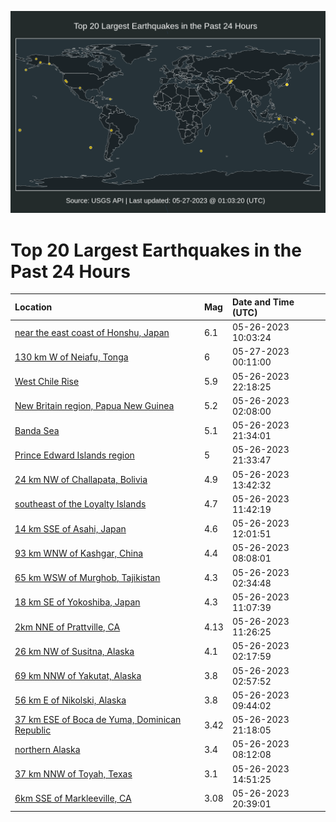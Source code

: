 ![Map](./map.png)

# Top 20 Largest Earthquakes in the Past 24 Hours

| Location | Mag | Date and Time (UTC) |
|:---|:---|:---|
| [near the east coast of Honshu, Japan](https://earthquake.usgs.gov/earthquakes/eventpage/us7000k46f) | 6.1 | 05-26-2023 10:03:24 |
| [130 km W of Neiafu, Tonga](https://earthquake.usgs.gov/earthquakes/eventpage/us7000k4dc) | 6 | 05-27-2023 00:11:00 |
| [West Chile Rise](https://earthquake.usgs.gov/earthquakes/eventpage/us7000k4cr) | 5.9 | 05-26-2023 22:18:25 |
| [New Britain region, Papua New Guinea](https://earthquake.usgs.gov/earthquakes/eventpage/us7000k44x) | 5.2 | 05-26-2023 02:08:00 |
| [Banda Sea](https://earthquake.usgs.gov/earthquakes/eventpage/us7000k4cm) | 5.1 | 05-26-2023 21:34:01 |
| [Prince Edward Islands region](https://earthquake.usgs.gov/earthquakes/eventpage/us7000k4cn) | 5 | 05-26-2023 21:33:47 |
| [24 km NW of Challapata, Bolivia](https://earthquake.usgs.gov/earthquakes/eventpage/us7000k47a) | 4.9 | 05-26-2023 13:42:32 |
| [southeast of the Loyalty Islands](https://earthquake.usgs.gov/earthquakes/eventpage/us7000k46r) | 4.7 | 05-26-2023 11:42:19 |
| [14 km SSE of Asahi, Japan](https://earthquake.usgs.gov/earthquakes/eventpage/us7000k46v) | 4.6 | 05-26-2023 12:01:51 |
| [93 km WNW of Kashgar, China](https://earthquake.usgs.gov/earthquakes/eventpage/us7000k466) | 4.4 | 05-26-2023 08:08:01 |
| [65 km WSW of Murghob, Tajikistan](https://earthquake.usgs.gov/earthquakes/eventpage/us7000k453) | 4.3 | 05-26-2023 02:34:48 |
| [18 km SE of Yokoshiba, Japan](https://earthquake.usgs.gov/earthquakes/eventpage/us7000k46j) | 4.3 | 05-26-2023 11:07:39 |
| [2km NNE of Prattville, CA](https://earthquake.usgs.gov/earthquakes/eventpage/nc73890170) | 4.13 | 05-26-2023 11:26:25 |
| [26 km NW of Susitna, Alaska](https://earthquake.usgs.gov/earthquakes/eventpage/ak0236phrb1h) | 4.1 | 05-26-2023 02:17:59 |
| [69 km NNW of Yakutat, Alaska](https://earthquake.usgs.gov/earthquakes/eventpage/ak0236phzv3d) | 3.8 | 05-26-2023 02:57:52 |
| [56 km E of Nikolski, Alaska](https://earthquake.usgs.gov/earthquakes/eventpage/ak0236pm30bt) | 3.8 | 05-26-2023 09:44:02 |
| [37 km ESE of Boca de Yuma, Dominican Republic](https://earthquake.usgs.gov/earthquakes/eventpage/pr71411103) | 3.42 | 05-26-2023 21:18:05 |
| [northern Alaska](https://earthquake.usgs.gov/earthquakes/eventpage/ak0236plaq5n) | 3.4 | 05-26-2023 08:12:08 |
| [37 km NNW of Toyah, Texas](https://earthquake.usgs.gov/earthquakes/eventpage/tx2023kgbj) | 3.1 | 05-26-2023 14:51:25 |
| [6km SSE of Markleeville, CA](https://earthquake.usgs.gov/earthquakes/eventpage/nc73890315) | 3.08 | 05-26-2023 20:39:01 |
